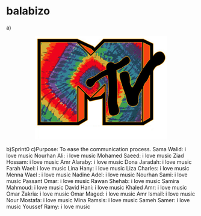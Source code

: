 # balabizo
a)<p align="center">
  <img src="https://github.com/nourhanAlimohamed/balabizo/blob/master/MTV%20Tie%20Dye.jpg?raw=true" width="350"/>
</p>
b)Sprint0
c)Purpose: To ease the communication process.
Sama Walid: i love music
Nourhan Ali:  i love music
Mohamed Saeed: i love music
Ziad Hossam: i love music
Amr Alaraby: i love music
Dona Jaradah: i love music
Farah Wael: i love music 
Lina Hany: i love music
Liza Charles: i love music
Menna Wael : i love music
Nadine Adel: i love music
Nourhan Sami: i love music
Passant Omar: i love music 
Rawan Shehab: i love music 
Samira Mahmoud: i love music
David Hani: i love music
Khaled Amr: i love music
Omar Zakria: i love music
Omar Maged: i love music
Amr Ismail: i love music
Nour Mostafa: i love music
Mina Ramsis: i love music
Sameh Samer: i love music
Youssef Ramy: i love music 

